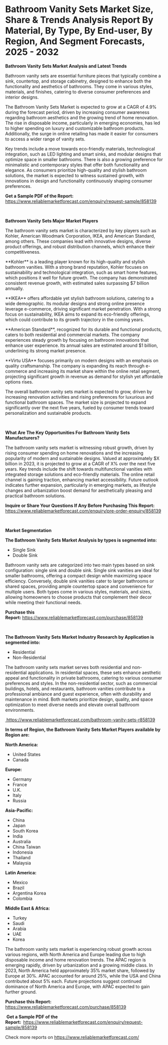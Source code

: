 <p><h1>Bathroom Vanity Sets Market Size, Share & Trends Analysis Report By Material, By Type, By End-user, By Region, And Segment Forecasts, 2025 - 2032</h1></p><p><strong>Bathroom Vanity Sets Market Analysis and Latest Trends</strong></p>
<p><p>Bathroom vanity sets are essential furniture pieces that typically combine a sink, countertop, and storage cabinetry, designed to enhance both the functionality and aesthetics of bathrooms. They come in various styles, materials, and finishes, catering to diverse consumer preferences and interior designs.</p><p>The Bathroom Vanity Sets Market is expected to grow at a CAGR of 4.9% during the forecast period, driven by increasing consumer awareness regarding bathroom aesthetics and the growing trend of home renovation. The rise in disposable income, particularly in emerging economies, has led to higher spending on luxury and customizable bathroom products. Additionally, the surge in online retailing has made it easier for consumers to access a wider range of vanity sets.</p><p>Key trends include a move towards eco-friendly materials, technological integration, such as LED lighting and smart sinks, and modular designs that optimize space in smaller bathrooms. There is also a growing preference for minimalistic and contemporary styles that offer both functionality and elegance. As consumers prioritize high-quality and stylish bathroom solutions, the market is expected to witness sustained growth, with innovations in design and functionality continuously shaping consumer preferences.</p></p>
<p><strong>Get a Sample PDF of the Report:&nbsp;</strong> <a href="https://www.reliablemarketforecast.com/enquiry/request-sample/858139?utm_campaign=1766&utm_medium=2&utm_source=Github&utm_content=ia&utm_term=06022025&utm_id=bathroom-vanity-sets">https://www.reliablemarketforecast.com/enquiry/request-sample/858139</a></p>
<p>&nbsp;</p>
<p><strong>Bathroom Vanity Sets Major Market Players</strong></p>
<p><p>The bathroom vanity sets market is characterized by key players such as Kohler, American Woodmark Corporation, IKEA, and American Standard, among others. These companies lead with innovative designs, diverse product offerings, and robust distribution channels, which enhance their competitiveness.</p><p>**Kohler** is a leading player known for its high-quality and stylish bathroom vanities. With a strong brand reputation, Kohler focuses on sustainability and technological integration, such as smart home features, which positions it well for future growth. The company has demonstrated consistent revenue growth, with estimated sales surpassing $7 billion annually.</p><p>**IKEA** offers affordable yet stylish bathroom solutions, catering to a wide demographic. Its modular designs and strong online presence leverage e-commerce, driving significant market penetration. With a strong focus on sustainability, IKEA aims to expand its eco-friendly offerings, which could contribute to its growth trajectory in the coming years.</p><p>**American Standard**, recognized for its durable and functional products, caters to both residential and commercial markets. The company experiences steady growth by focusing on bathroom innovations that enhance user experience. Its annual sales are estimated around $1 billion, underlining its strong market presence.</p><p>**Virtu USA** focuses primarily on modern designs with an emphasis on quality craftsmanship. The company is expanding its reach through e-commerce and increasing its market share within the online retail segment, projecting significant growth in revenue as demand for stylish yet affordable options rises.</p><p>The overall bathroom vanity sets market is expected to grow, driven by increasing renovation activities and rising preferences for luxurious and functional bathroom spaces. The market size is projected to expand significantly over the next five years, fueled by consumer trends toward personalization and sustainable products.</p></p>
<p>&nbsp;</p>
<p><strong>What Are The Key Opportunities For Bathroom Vanity Sets Manufacturers?</strong></p>
<p><p>The bathroom vanity sets market is witnessing robust growth, driven by rising consumer spending on home renovations and the increasing popularity of modern and sustainable designs. Valued at approximately $X billion in 2023, it is projected to grow at a CAGR of X% over the next five years. Key trends include the shift towards multifunctional vanities with integrated storage solutions and eco-friendly materials. The online retail channel is gaining traction, enhancing market accessibility. Future outlook indicates further expansion, particularly in emerging markets, as lifestyle changes and urbanization boost demand for aesthetically pleasing and practical bathroom solutions.</p></p>
<p><strong>Inquire or Share Your Questions If Any Before Purchasing This Report:</strong> <a href="https://www.reliablemarketforecast.com/enquiry/pre-order-enquiry/858139?utm_campaign=1766&utm_medium=2&utm_source=Github&utm_content=ia&utm_term=06022025&utm_id=bathroom-vanity-sets">https://www.reliablemarketforecast.com/enquiry/pre-order-enquiry/858139</a></p>
<p>&nbsp;</p>
<p><strong>Market Segmentation</strong></p>
<p><strong>The Bathroom Vanity Sets Market Analysis by types is segmented into:</strong></p>
<p><ul><li>Single Sink</li><li>Double Sink</li></ul></p>
<p><p>Bathroom vanity sets are categorized into two main types based on sink configuration: single sink and double sink. Single sink vanities are ideal for smaller bathrooms, offering a compact design while maximizing space efficiency. Conversely, double sink vanities cater to larger bathrooms or shared spaces, providing ample countertop space and convenience for multiple users. Both types come in various styles, materials, and sizes, allowing homeowners to choose products that complement their decor while meeting their functional needs.</p></p>
<p><strong>Purchase this Report:&nbsp;</strong><a href="https://www.reliablemarketforecast.com/purchase/858139?utm_campaign=1766&utm_medium=2&utm_source=Github&utm_content=ia&utm_term=06022025&utm_id=bathroom-vanity-sets">https://www.reliablemarketforecast.com/purchase/858139</a></p>
<p>&nbsp;</p>
<p><strong>The Bathroom Vanity Sets Market Industry Research by Application is segmented into:</strong></p>
<p><ul><li>Residential</li><li>Non-Residential</li></ul></p>
<p><p>The bathroom vanity sets market serves both residential and non-residential applications. In residential spaces, these sets enhance aesthetic appeal and functionality in private bathrooms, catering to various consumer preferences and styles. In the non-residential sector, such as commercial buildings, hotels, and restaurants, bathroom vanities contribute to a professional ambiance and guest experience, often with durability and maintenance in mind. Both markets prioritize design, quality, and space optimization to meet diverse needs and elevate overall bathroom environments.</p></p>
<p><a href="https://www.reliablemarketforecast.com/bathroom-vanity-sets-r858139?utm_campaign=1766&utm_medium=2&utm_source=Github&utm_content=ia&utm_term=06022025&utm_id=bathroom-vanity-sets">&nbsp;https://www.reliablemarketforecast.com/bathroom-vanity-sets-r858139</a></p>
<p><strong>In terms of Region, the Bathroom Vanity Sets Market Players available by Region are:</strong></p>
<p>
    <p> <strong> North America: </strong>
        <ul>
            <li>United States</li>
            <li>Canada</li>
        </ul>
        </p> 
    <p> <strong> Europe: </strong>
        <ul>
            <li>Germany</li>
            <li>France</li>
            <li>U.K.</li>
            <li>Italy</li>
            <li>Russia</li>
        </ul>
        </p> 
    <p> <strong> Asia-Pacific: </strong>
        <ul>
            <li>China</li>
            <li>Japan</li>
            <li>South Korea</li>
            <li>India</li>
            <li>Australia</li>
            <li>China Taiwan</li>
            <li>Indonesia</li>
            <li>Thailand</li>
            <li>Malaysia</li>
        </ul>
        </p> 
    <p> <strong> Latin America: </strong>
        <ul>
            <li>Mexico</li>
            <li>Brazil</li>
            <li>Argentina Korea</li>
            <li>Colombia</li>
        </ul>
        </p> 
    <p> <strong> Middle East & Africa: </strong>
        <ul>
            <li>Turkey</li>
            <li>Saudi</li>
            <li>Arabia</li>
            <li>UAE</li>
            <li>Korea</li>
        </ul>
    </p>
    </p>
<p><p>The bathroom vanity sets market is experiencing robust growth across various regions, with North America and Europe leading due to high disposable income and home renovation trends. The APAC region is emerging rapidly, driven by urbanization and a growing middle class. In 2023, North America held approximately 35% market share, followed by Europe at 30%. APAC accounted for around 25%, while the USA and China contributed about 5% each. Future projections suggest continued dominance of North America and Europe, with APAC expected to gain further ground.</p></p>
<p><strong>Purchase this Report: </strong><a href="https://www.reliablemarketforecast.com/purchase/858139?utm_campaign=1766&utm_medium=2&utm_source=Github&utm_content=ia&utm_term=06022025&utm_id=bathroom-vanity-sets">https://www.reliablemarketforecast.com/purchase/858139</a></p>
<p>&nbsp;<strong>Get a Sample PDF of the Report:&nbsp;&nbsp;</strong><a href="https://www.reliablemarketforecast.com/enquiry/request-sample/858139?utm_campaign=1766&utm_medium=2&utm_source=Github&utm_content=ia&utm_term=06022025&utm_id=bathroom-vanity-sets">https://www.reliablemarketforecast.com/enquiry/request-sample/858139</a></p>
<p><strong></strong></p>
<p>Check more reports on <a href="https://www.reliablemarketforecast.com/?utm_campaign=1766&utm_medium=2&utm_source=Github&utm_content=ia&utm_term=06022025&utm_id=bathroom-vanity-sets">https://www.reliablemarketforecast.com/</a></p>